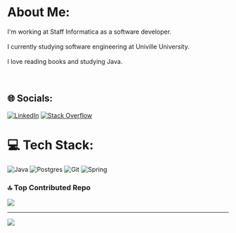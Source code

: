 # About Me:
I'm working at Staff Informatica as a software developer.<br><br>I currently studying software engineering at Univille University.<br><br>I love reading books and studying Java.<br><br><br>


## 🌐 Socials:
[![LinkedIn](https://img.shields.io/badge/LinkedIn-%230077B5.svg?logo=linkedin&logoColor=white)](https://www.linkedin.com/in/jhon-alison/) [![Stack Overflow](https://img.shields.io/badge/-Stackoverflow-FE7A16?logo=stack-overflow&logoColor=white)](https://stackoverflow.com/users/21176053/jhon-alizan) 

# 💻 Tech Stack:
![Java](https://img.shields.io/badge/java-%23ED8B00.svg?style=for-the-badge&logo=openjdk&logoColor=white) ![Postgres](https://img.shields.io/badge/postgres-%23316192.svg?style=for-the-badge&logo=postgresql&logoColor=white) ![Git](https://img.shields.io/badge/git-%23F05033.svg?style=for-the-badge&logo=git&logoColor=white) ![Spring](https://img.shields.io/badge/spring-%236DB33F.svg?style=for-the-badge&logo=spring&logoColor=white)

### 🔝 Top Contributed Repo
![](https://github-contributor-stats.vercel.app/api?username=Jhxnn&limit=5&theme=dark&combine_all_yearly_contributions=true)

---
[![](https://visitcount.itsvg.in/api?id=Jhxnn&icon=0&color=0)](https://visitcount.itsvg.in)

<!-- Proudly created with GPRM ( https://gprm.itsvg.in ) -->
